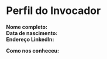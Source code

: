 Perfil do Invocador
========================

**Nome completo:**   
**Data de nascimento:**   
**Endereço LinkedIn:**   

**Como nos conheceu:**   

